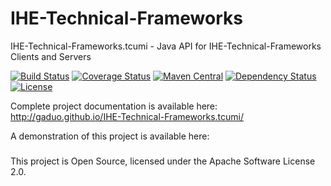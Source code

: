 IHE-Technical-Frameworks
=========

IHE-Technical-Frameworks.tcumi - Java API for IHE-Technical-Frameworks Clients and Servers

[![Build Status](https://travis-ci.org/Gaduo/IHE-Technical-Frameworks.tcumi.svg?branch=master)](https://travis-ci.org/Gaduo/IHE-Technical-Frameworks.tcumi)
[![Coverage Status](https://coveralls.io/repos/Gaduo/IHE-Technical-Frameworks.tcumi/badge.svg?branch=master&service=github)](https://coveralls.io/github/Gaduo/IHE-Technical-Frameworks.tcumi?branch=master)
[![Maven Central](https://maven-badges.herokuapp.com/maven-central/edu.tcu.mi.ihe/IHE-Technical-Frameworks.tcumi/badge.svg)](http://search.maven.org/#search|ga|1|edu.tcu.mi.ihe)
[![Dependency Status](https://www.versioneye.com/user/projects/569f89792c2fab003600005d/badge.svg?style=flat)](https://www.versioneye.com/user/projects/569f89792c2fab003600005d)
[![License](https://img.shields.io/badge/license-apache%202.0-ff69b4.svg)](http://gaduo.github.io/IHE-Technical-Frameworks.tcumi/license.html)

Complete project documentation is available here:
http://gaduo.github.io/IHE-Technical-Frameworks.tcumi/

A demonstration of this project is available here:
###

This project is Open Source, licensed under the Apache Software License 2.0.
